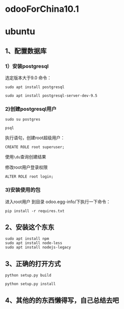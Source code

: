 # odooForChina10.1
# ubuntu

## 1、配置数据库

### 1）安装postgresql

选定版本大于9.0
命令：

```
sudo apt install postgresql

sudo apt install postgresql-server-dev-9.5
```

### 2)创建postgresql用户

`sudo su postgres`

`psql`

执行语句，创建root超级用户：

`CREATE ROLE root superuser;`

使用`\du`查询创建结果

修改root用户登录权限
  
`ALTER ROLE root login;`

### 3)安装使用的包

进入root用户
到目录 odoo.egg-info/下执行一下命令：

`pip install -r requires.txt`

## 2、安装这个东东

``` 
sudo apt install npm
sudo apt install node-less
sudo apt install nodejs-legacy
```

## 3、正确的打开方式

`python setup.py build`

`python setup.py install`

## 4、其他的的东西懒得写，自己总结去吧
